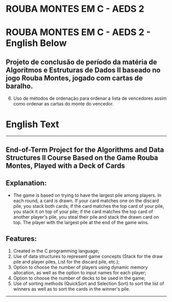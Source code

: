 # ROUBA MONTES EM C - AEDS 2
# ROUBA MONTES EM C - AEDS 2 - English Below

## Projeto de conclusão de período da matéria de Algoritmos e Estruturas de Dados II baseado no jogo Rouba Montes, jogado com cartas de baralho.

  6. Uso de métodos de ordenação para ordenar a lista de vencedores assim como ordenar as cartas do monte do vencedor.


# English Text
---
## End-of-Term Project for the Algorithms and Data Structures II Course Based on the Game Rouba Montes, Played with a Deck of Cards
## Explanation:
  - The game is based on trying to have the largest pile among players. In each round, a card is drawn. If your card matches one on the discard pile, you stack both cards; if the card matches the top card of your pile, you stack it on top of your pile; if the card matches the top card of another player's pile, you steal their pile and stack the drawn card on top. The player with the largest pile at the end of the game wins.
## Features:
  1. Created in the C programming language;
  2. Use of data structures to represent game concepts (Stack for the draw pile and player piles, List for the discard pile, etc.);
  3. Option to choose the number of players using dynamic memory allocation, as well as the option to input names for each player;
  4. Option to choose the number of decks to be used in the game;
  5. Use of sorting methods (QuickSort and Selection Sort) to sort the list of winners as well as to sort the cards in the winner's pile.
---
